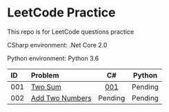 # LeetCode Practice
This repo is for LeetCode questions practice

CSharp environment: .Net Core 2.0

Python environment: Python 3.6

|ID|Problem|C#|Python|
|:---|:---|:---:|:---:|
|001|[Two Sum](https://leetcode.com/problems/two-sum/)|[001](/CSharp/Solutions/1.cs)|Pending|
|002|[Add Two Numbers](https://leetcode.com/problems/add-two-numbers)|Pending|Pending
